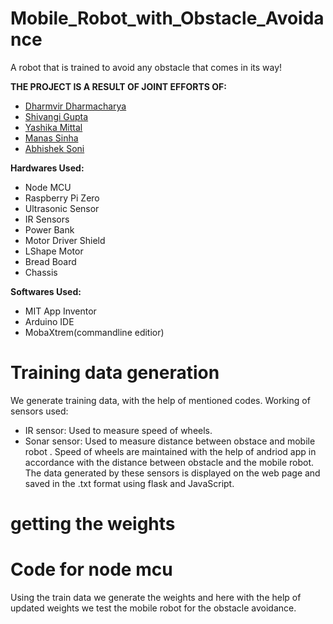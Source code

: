 # Mobile_Robot_with_Obstacle_Avoidance
A robot that is trained to avoid any obstacle that comes in its way!

**THE PROJECT IS A RESULT OF JOINT EFFORTS OF:**
- [Dharmvir Dharmacharya](https://github.com/DDharma)
- [Shivangi Gupta](https://github.com/Shiv98)
- [Yashika Mittal](https://github.com/yashika0998)
- [Manas Sinha](https://github.com/manassinha07)
- [Abhishek Soni](https://github.com/rockstarabhii)


**Hardwares Used:**

- Node MCU
- Raspberry Pi Zero
- Ultrasonic Sensor
- IR Sensors
- Power Bank
- Motor Driver Shield
- LShape Motor
- Bread Board
- Chassis

**Softwares Used:**

- MIT App Inventor
- Arduino IDE
- MobaXtrem(commandline editior)

# Training data generation

We generate training data, with the help of mentioned codes.
Working of sensors used:
- IR sensor:   Used to measure speed of wheels.
- Sonar sensor: Used to measure distance between obstace and mobile robot .
  Speed of wheels are maintained with the help of andriod app in accordance with the distance between obstacle and the mobile robot.
  The data generated by these sensors is displayed on the web page and saved in the .txt format using flask and JavaScript.

# getting the weights

  
# Code for node mcu

Using the train data we generate the weights and here with the help of updated weights we test the mobile robot for the obstacle 
avoidance.

